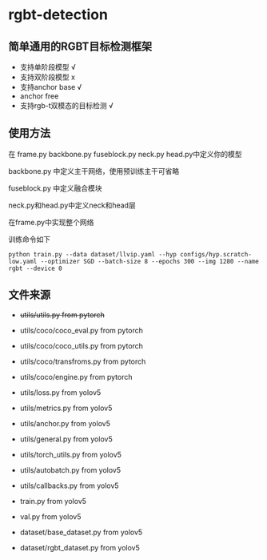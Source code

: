 # rgbt-detection

## 简单通用的RGBT目标检测框架
* 支持单阶段模型 √
* 支持双阶段模型 x
* 支持anchor base √
* anchor free
* 支持rgb-t双模态的目标检测 √
## 使用方法
在 frame.py backbone.py fuseblock.py neck.py head.py中定义你的模型

backbone.py 中定义主干网络，使用预训练主干可省略

fuseblock.py 中定义融合模块

neck.py和head.py中定义neck和head层

在frame.py中实现整个网络

训练命令如下
```
python train.py --data dataset/llvip.yaml --hyp configs/hyp.scratch-low.yaml --optimizer SGD --batch-size 8 --epochs 300 --img 1280 --name rgbt --device 0
```

## 文件来源
* ~~utils/utils.py from pytorch~~
* utils/coco/coco_eval.py from pytorch
* utils/coco/coco_utils.py from pytorch
* utils/coco/transfroms.py from pytorch
* utils/coco/engine.py from pytorch

* utils/loss.py from yolov5
* utils/metrics.py from yolov5
* utils/anchor.py from yolov5
* utils/general.py from yolov5
* utils/torch_utils.py from yolov5
* utils/autobatch.py from yolov5
* utils/callbacks.py from yolov5
* train.py from yolov5
* val.py from yolov5
* dataset/base_dataset.py from yolov5
* dataset/rgbt_dataset.py from yolov5






